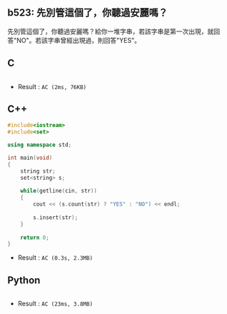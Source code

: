 ## b523: 先別管這個了，你聽過安麗嗎？
先別管這個了，你聽過安麗嗎？給你一堆字串，若該字串是第一次出現，就回答"NO"。若該字串曾經出現過，則回答"YES"。

## C
```C

```
 * Result : `AC (2ms, 76KB)`

## C++
```C++
#include<iostream>
#include<set>

using namespace std;

int main(void)
{
	string str;
	set<string> s;
	
	while(getline(cin, str))
	{
		cout << (s.count(str) ? "YES" : "NO") << endl;
		
		s.insert(str);
	}
	
	return 0;
}
```
 * Result : `AC (0.3s, 2.3MB)`

## Python
```python

```
 * Result : `AC (23ms, 3.8MB)`
